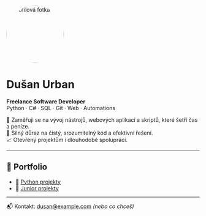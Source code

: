 <img src="Screenshot_2025-07-03-18-43-13.png" width="150" alt="Profilová fotka" style="border-radius:50%">

# Dušan Urban
**Freelance Software Developer**  
Python · C# · SQL · Git · Web · Automations

🔧 Zaměřuji se na vývoj nástrojů, webových aplikací a skriptů, které šetří čas a peníze.  
🧠 Silný důraz na čistý, srozumitelný kód a efektivní řešení.  
📈 Otevřený projektům i dlouhodobé spolupráci.

---

## 💼 Portfolio
- 🔗 [Python projekty](https://github.com/surban2366/Python-projekty)
- 🔗 [Junior projekty](https://github.com/surban2366/python-junior-projekty)

---

📬 Kontakt: dusan@example.com *(nebo co chceš)*
